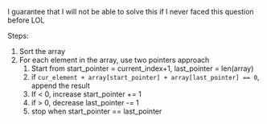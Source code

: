 I guarantee that I will not be able to solve this if I never faced this question before LOL 

Steps: 

1. Sort the array 
2. For each element in the array, use two pointers approach 
   1. Start from start_pointer = current_index+1, last_pointer = len(array)
   2. if `cur_element + array[start_pointer] + array[last_pointer] == 0`, append the result
   3. If < 0, increase start_pointer += 1
   4. if > 0, decrease last_pointer -= 1
   5. stop when start_pointer == last_pointer

